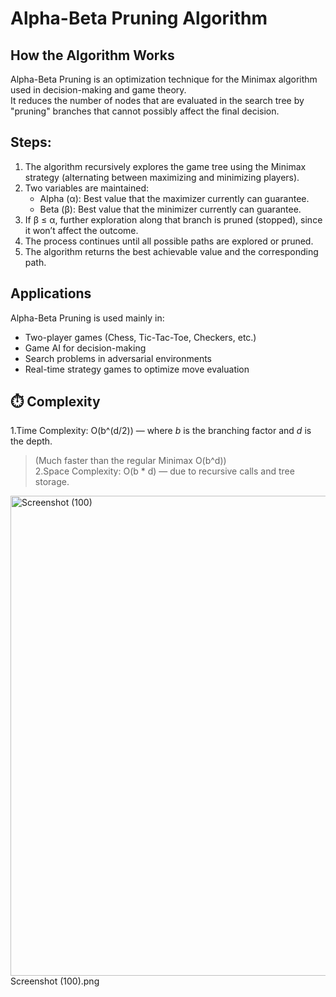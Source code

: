 # Alpha-Beta Pruning Algorithm

##  How the Algorithm Works
Alpha-Beta Pruning is an optimization technique for the Minimax algorithm used in decision-making and game theory.  
It reduces the number of nodes that are evaluated in the search tree by "pruning" branches that cannot possibly affect the final decision.

## Steps:
1. The algorithm recursively explores the game tree using the Minimax strategy (alternating between maximizing and minimizing players).  
2. Two variables are maintained:
   - Alpha (α): Best value that the maximizer currently can guarantee.
   - Beta (β): Best value that the minimizer currently can guarantee.  
3. If β ≤ α, further exploration along that branch is pruned (stopped), since it won’t affect the outcome.  
4. The process continues until all possible paths are explored or pruned.  
5. The algorithm returns the best achievable value and the corresponding path.

##  Applications
Alpha-Beta Pruning is used mainly in:
- Two-player games (Chess, Tic-Tac-Toe, Checkers, etc.)  
- Game AI for decision-making  
- Search problems in adversarial environments  
- Real-time strategy games to optimize move evaluation  


## ⏱️ Complexity
1.Time Complexity: O(b^(d/2)) — where *b* is the branching factor and *d* is the depth.  
  > (Much faster than the regular Minimax O(b^d))  
2.Space Complexity: O(b * d) — due to recursive calls and tree storage.

<img width="1366" height="768" alt="Screenshot (100)" src="https://github.com/user-attachments/assets/69f351df-37f4-4d01-b31a-bea531c7ea76" />Screenshot (100).png



